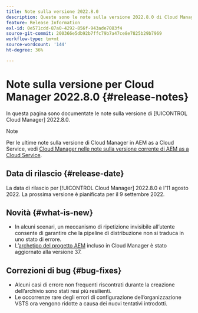 ```yaml
---
title: Note sulla versione 2022.8.0
description: Queste sono le note sulla versione 2022.8.0 di Cloud Manager.
feature: Release Information
exl-id: 0e571cdd-87a0-4292-856f-943ade7083f4
source-git-commit: 200366e5db92b7ffc79b7a47ce8e7825b29b7969
workflow-type: tm+mt
source-wordcount: '144'
ht-degree: 36%

---
```


# Note sulla versione per Cloud Manager 2022.8.0 {#release-notes}

In questa pagina sono documentate le note sulla versione di [!UICONTROL Cloud Manager] 2022.8.0.

>[!NOTE]
>
>Per le ultime note sulla versione di Cloud Manager in AEM as a Cloud Service, vedi [Cloud Manager nelle note sulla versione corrente di AEM as a Cloud Service](https://experienceleague.adobe.com/docs/experience-manager-cloud-service/content/implementing/using-cloud-manager/release-notes-cloud-manager/release-notes-cm-current.html?lang=it).

## Data di rilascio {#release-date}

La data di rilascio per [!UICONTROL Cloud Manager] 2022.8.0 è l&#39;11 agosto 2022. La prossima versione è pianificata per il 9 settembre 2022.

## Novità {#what-is-new}

* In alcuni scenari, un meccanismo di ripetizione invisibile all’utente consente di garantire che la pipeline di distribuzione non si traduca in uno stato di errore.
* L’[archetipo del progetto AEM](https://experienceleague.adobe.com/docs/experience-manager-core-components/using/developing/archetype/overview.html?lang=it) incluso in Cloud Manager è stato aggiornato alla versione 37.

## Correzioni di bug {#bug-fixes}

* Alcuni casi di errore non frequenti riscontrati durante la creazione dell’archivio sono stati resi più resilienti.
* Le occorrenze rare degli errori di configurazione dell’organizzazione VSTS ora vengono ridotte a causa dei nuovi tentativi introdotti.
